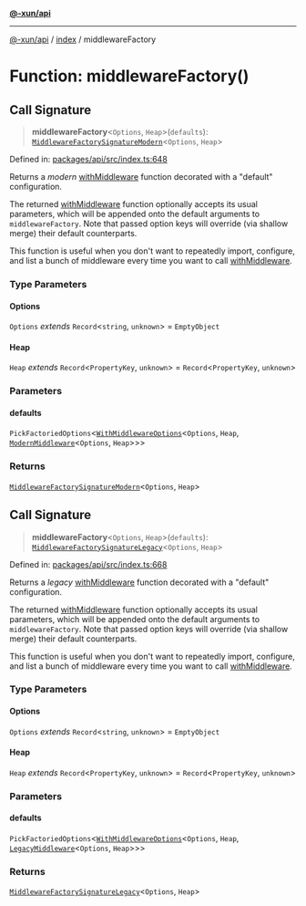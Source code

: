 [**@-xun/api**](../../README.md)

***

[@-xun/api](../../README.md) / [index](../README.md) / middlewareFactory

# Function: middlewareFactory()

## Call Signature

> **middlewareFactory**\<`Options`, `Heap`\>(`defaults`): [`MiddlewareFactorySignatureModern`](../../types/type-aliases/MiddlewareFactorySignatureModern.md)\<`Options`, `Heap`\>

Defined in: [packages/api/src/index.ts:648](https://github.com/Xunnamius/api-utils/blob/38288e756f37a9fa3bac377fdbaa51608d8bbed9/packages/api/src/index.ts#L648)

Returns a _modern_ [withMiddleware](withMiddleware.md) function decorated with a "default"
configuration.

The returned [withMiddleware](withMiddleware.md) function optionally accepts its usual
parameters, which will be appended onto the default arguments to
`middlewareFactory`. Note that passed option keys will override (via shallow
merge) their default counterparts.

This function is useful when you don't want to repeatedly import, configure,
and list a bunch of middleware every time you want to call
[withMiddleware](withMiddleware.md).

### Type Parameters

#### Options

`Options` *extends* `Record`\<`string`, `unknown`\> = `EmptyObject`

#### Heap

`Heap` *extends* `Record`\<`PropertyKey`, `unknown`\> = `Record`\<`PropertyKey`, `unknown`\>

### Parameters

#### defaults

`PickFactoriedOptions`\<[`WithMiddlewareOptions`](../../types/type-aliases/WithMiddlewareOptions.md)\<`Options`, `Heap`, [`ModernMiddleware`](../../types/type-aliases/ModernMiddleware.md)\<`Options`, `Heap`\>\>\>

### Returns

[`MiddlewareFactorySignatureModern`](../../types/type-aliases/MiddlewareFactorySignatureModern.md)\<`Options`, `Heap`\>

## Call Signature

> **middlewareFactory**\<`Options`, `Heap`\>(`defaults`): [`MiddlewareFactorySignatureLegacy`](../../types/type-aliases/MiddlewareFactorySignatureLegacy.md)\<`Options`, `Heap`\>

Defined in: [packages/api/src/index.ts:668](https://github.com/Xunnamius/api-utils/blob/38288e756f37a9fa3bac377fdbaa51608d8bbed9/packages/api/src/index.ts#L668)

Returns a _legacy_ [withMiddleware](withMiddleware.md) function decorated with a "default"
configuration.

The returned [withMiddleware](withMiddleware.md) function optionally accepts its usual
parameters, which will be appended onto the default arguments to
`middlewareFactory`. Note that passed option keys will override (via shallow
merge) their default counterparts.

This function is useful when you don't want to repeatedly import, configure, and list a bunch
of middleware every time you want to call [withMiddleware](withMiddleware.md).

### Type Parameters

#### Options

`Options` *extends* `Record`\<`string`, `unknown`\> = `EmptyObject`

#### Heap

`Heap` *extends* `Record`\<`PropertyKey`, `unknown`\> = `Record`\<`PropertyKey`, `unknown`\>

### Parameters

#### defaults

`PickFactoriedOptions`\<[`WithMiddlewareOptions`](../../types/type-aliases/WithMiddlewareOptions.md)\<`Options`, `Heap`, [`LegacyMiddleware`](../../types/type-aliases/LegacyMiddleware.md)\<`Options`, `Heap`\>\>\>

### Returns

[`MiddlewareFactorySignatureLegacy`](../../types/type-aliases/MiddlewareFactorySignatureLegacy.md)\<`Options`, `Heap`\>
